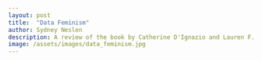 ```yaml
---
layout: post
title:  "Data Feminism"
author: Sydney Neslen
description: A review of the book by Catherine D'Ignazio and Lauren F. Klein.
image: /assets/images/data_feminism.jpg
---
```



